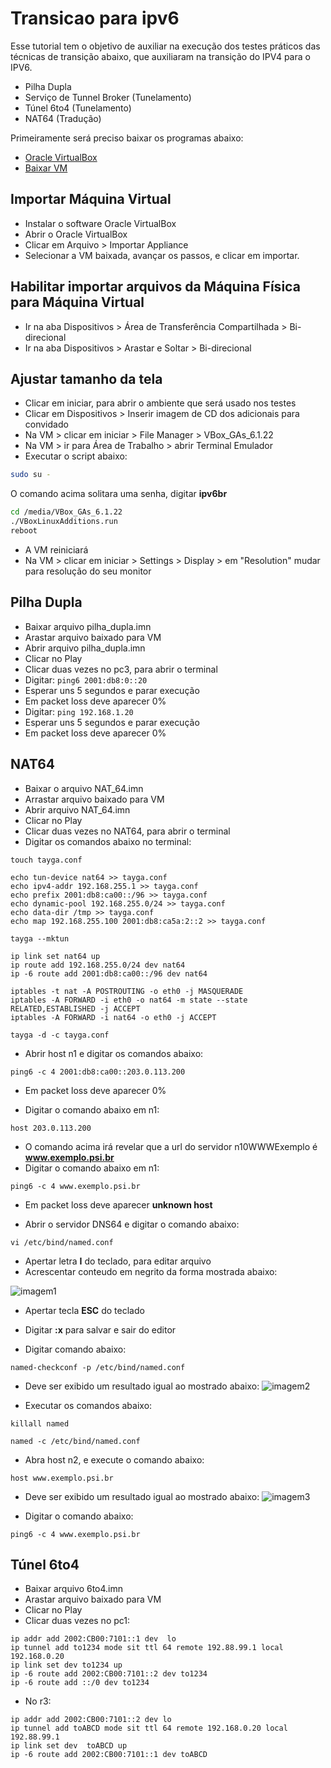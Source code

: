 # Transicao para ipv6
Esse tutorial tem o objetivo de auxiliar na execução dos testes práticos das técnicas de transição abaixo, que auxiliaram na transição do IPV4 para o IPV6.
- Pilha Dupla
- Serviço de Tunnel Broker (Tunelamento)
- Túnel 6to4 (Tunelamento)
- NAT64 (Tradução)

Primeiramente será preciso baixar os programas abaixo:
- [Oracle VirtualBox](https://download.virtualbox.org/virtualbox/6.1.22/VirtualBox-6.1.22-144080-Win.exe)
- [Baixar VM](https://ipv6.br/downloads/CursoIPv6br-CORE4.6-20150318.ova)

## Importar Máquina Virtual
- Instalar o software Oracle VirtualBox
- Abrir o Oracle VirtualBox
- Clicar em Arquivo > Importar Appliance
- Selecionar a VM baixada, avançar os passos, e clicar em importar.

## Habilitar importar arquivos da Máquina Física para Máquina Virtual
- Ir na aba Dispositivos > Área de Transferência Compartilhada > Bi-direcional
- Ir na aba Dispositivos > Arastar e Soltar > Bi-direcional

## Ajustar tamanho da tela
- Clicar em iniciar, para abrir o ambiente que será usado nos testes
- Clicar em Dispositivos > Inserir imagem de CD dos adicionais para convidado
- Na VM > clicar em iniciar > File Manager > VBox_GAs_6.1.22
- Na VM > ir para Área de Trabalho > abrir Terminal Emulador
- Executar o script abaixo:
```bash
sudo su -
```
O comando acima solitara uma senha, digitar **ipv6br**
```bash
cd /media/VBox_GAs_6.1.22
./VBoxLinuxAdditions.run
reboot
```
- A VM reiniciará
- Na VM > clicar em iniciar > Settings > Display > em "Resolution" mudar para resolução do seu monitor

## Pilha Dupla
- Baixar arquivo pilha_dupla.imn
- Arastar arquivo baixado para VM
- Abrir arquivo pilha_dupla.imn
- Clicar no Play
- Clicar duas vezes no pc3, para abrir o terminal
- Digitar: ```ping6 2001:db8:0::20```
- Esperar uns 5 segundos e parar execução
- Em packet loss deve aparecer 0%
- Digitar: ```ping 192.168.1.20```
- Esperar uns 5 segundos e parar execução
- Em packet loss deve aparecer 0%

## NAT64
- Baixar o arquivo NAT_64.imn
- Arrastar arquivo baixado para VM
- Abrir arquivo NAT_64.imn
- Clicar no Play
- Clicar duas vezes no NAT64, para abrir o terminal
- Digitar os comandos abaixo no terminal:
```
touch tayga.conf

echo tun-device nat64 >> tayga.conf
echo ipv4-addr 192.168.255.1 >> tayga.conf
echo prefix 2001:db8:ca00::/96 >> tayga.conf
echo dynamic-pool 192.168.255.0/24 >> tayga.conf
echo data-dir /tmp >> tayga.conf
echo map 192.168.255.100 2001:db8:ca5a:2::2 >> tayga.conf

tayga --mktun

ip link set nat64 up
ip route add 192.168.255.0/24 dev nat64
ip -6 route add 2001:db8:ca00::/96 dev nat64

iptables -t nat -A POSTROUTING -o eth0 -j MASQUERADE
iptables -A FORWARD -i eth0 -o nat64 -m state --state RELATED,ESTABLISHED -j ACCEPT
iptables -A FORWARD -i nat64 -o eth0 -j ACCEPT

tayga -d -c tayga.conf

```
- Abrir host n1 e digitar os comandos abaixo:
```
ping6 -c 4 2001:db8:ca00::203.0.113.200
```
- Em packet loss deve aparecer 0%

- Digitar o comando abaixo em n1:
```
host 203.0.113.200
```
- O comando acima irá revelar que a url do servidor n10WWWExemplo é **www.exemplo.psi.br**
- Digitar o comando abaixo em n1:
```
ping6 -c 4 www.exemplo.psi.br
```
- Em packet loss deve aparecer **unknown host**

- Abrir o servidor DNS64 e digitar o comando abaixo:
```
vi /etc/bind/named.conf
```
- Apertar letra **I** do teclado, para editar arquivo
- Acrescentar conteudo em negrito da forma mostrada abaixo:

![imagem1](nat64_imagem1.png)

- Apertar tecla **ESC** do teclado
- Digitar **:x** para salvar e sair do editor

- Digitar comando abaixo:
```
named-checkconf -p /etc/bind/named.conf
```
- Deve ser exibido um resultado igual ao mostrado abaixo:
![imagem2](nat64_imagem2.png)

- Executar os comandos abaixo:
```
killall named

named -c /etc/bind/named.conf
```
- Abra host n2, e execute o comando abaixo:
```
host www.exemplo.psi.br
```
- Deve ser exibido um resultado igual ao mostrado abaixo:
![imagem3](nat64_imagem3.png)

- Digitar o comando abaixo:
```
ping6 -c 4 www.exemplo.psi.br
```

## Túnel 6to4
- Baixar arquivo 6to4.imn
- Arastar arquivo baixado para VM
- Clicar no Play
- Clicar duas vezes no pc1:
``` 
ip addr add 2002:CB00:7101::1 dev  lo
ip tunnel add to1234 mode sit ttl 64 remote 192.88.99.1 local 192.168.0.20
ip link set dev to1234 up
ip -6 route add 2002:CB00:7101::2 dev to1234
ip -6 route add ::/0 dev to1234
```
- No r3:
```
ip addr add 2002:CB00:7101::2 dev lo
ip tunnel add toABCD mode sit ttl 64 remote 192.168.0.20 local 192.88.99.1
ip link set dev  toABCD up
ip -6 route add 2002:CB00:7101::1 dev toABCD
```
